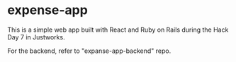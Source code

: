 # expense-app
This is a simple web app built with React and Ruby on Rails during the Hack Day 7 in Justworks.

For the backend, refer to "expanse-app-backend" repo.
